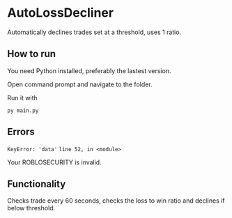 # AutoLossDecliner
Automatically declines trades set at a threshold, uses 1 ratio.

## How to run

You need Python installed, preferably the lastest version.

Open command prompt and navigate to the folder.

Run it with 
```
py main.py
```

## Errors

`KeyError: 'data'`
`line 52, in <module>`

Your ROBLOSECURITY is invalid.

## Functionality

Checks trade every 60 seconds, checks the loss to win ratio and declines if below threshold.
